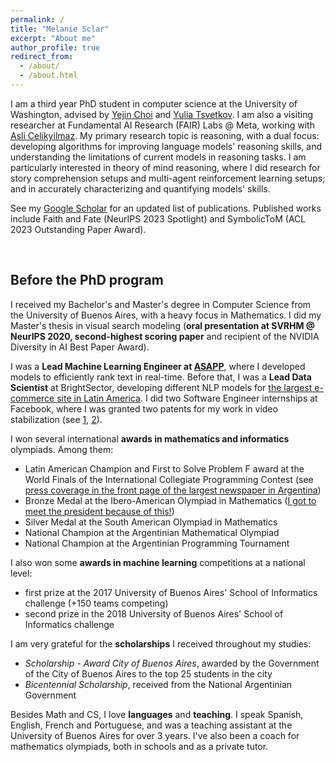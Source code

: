 ```yaml
---
permalink: /
title: "Melanie Sclar"
excerpt: "About me"
author_profile: true
redirect_from: 
  - /about/
  - /about.html
---
```


I am a third year PhD student in computer science at the University of Washington, advised by [Yejin Choi](https://homes.cs.washington.edu/~yejin/) and [Yulia Tsvetkov](https://homes.cs.washington.edu/~yuliats/). I am also a visiting researcher at Fundamental AI Research (FAIR) Labs @ Meta, working with [Asli Celikyilmaz](http://asli.us/). My primary research topic is reasoning, with a dual focus: developing algorithms for improving language models' reasoning skills, and understanding the limitations of current models in reasoning tasks. I am particularly interested in theory of mind reasoning, where I did research for story comprehension setups and multi-agent reinforcement learning setups; and in accurately characterizing and quantifying models' skills. 

See my [Google Scholar](https://scholar.google.com/citations?user=4uNPtZgAAAAJ&hl=en&oi=ao) for an updated list of publications. Published works include Faith and Fate (NeurIPS 2023 Spotlight) and SymbolicToM (ACL 2023 Outstanding Paper Award).

<br/>

## Before the PhD program

I received my Bachelor's and Master's degree in Computer Science from the University of Buenos Aires, with a heavy focus in Mathematics. I did my Master's thesis in visual search modeling (**oral presentation at SVRHM @ NeurIPS 2020, second-highest scoring paper** and recipient of the NVIDIA Diversity in AI Best Paper Award).

I was a **Lead Machine Learning Engineer at [ASAPP](https://asapp.com)**, where I developed models to efficiently rank text in real-time. Before that, I was a **Lead Data Scientist** at BrightSector, developing different NLP models for [the largest e-commerce site in Latin America](https://en.wikipedia.org/wiki/MercadoLibre). I did two Software Engineer internships at Facebook, where I was granted two patents for my work in video stabilization (see [1](https://patents.google.com/patent/US10582211B2/en), [2](https://patents.google.com/patent/US10506248B2/en)).

I won several international **awards in mathematics and informatics** olympiads. Among them:
- Latin American Champion and First to Solve Problem F award at the World Finals of the International Collegiate Programming Contest (see [press coverage in the front page of the largest newspaper in Argentina](https://www.clarin.com/sociedad/uba-programacion-mundial_0_SJvhWKYv7e.html))
- Bronze Medal at the Ibero-American Olympiad in Mathematics ([I got to meet the president because of this!](https://www.casarosada.gob.ar/informacion/archivo/25379-la-jefa-de-estado-recibio-al-equipo-argentino-que-participo-de-las-olimpiadas-internacionales-de-matematicas))
- Silver Medal at the South American Olympiad in Mathematics
- National Champion at the Argentinian Mathematical Olympiad
- National Champion at the Argentinian Programming Tournament

I also won some **awards in machine learning** competitions at a national level:
- first prize at the 2017 University of Buenos Aires' School of Informatics challenge (+150 teams competing)
- second prize in the 2018 University of Buenos Aires' School of Informatics challenge

I am very grateful for the **scholarships** I received throughout my studies:
- *Scholarship - Award City of Buenos Aires*, awarded by the Government of the City of Buenos Aires to the top 25 students in the city
- *Bicentennial Scholarship*, received from the National Argentinian Government

Besides Math and CS, I love **languages** and **teaching**. I speak Spanish, English, French and Portuguese, and was a teaching assistant at the University of Buenos Aires for over 3 years. I've also been a coach for mathematics olympiads, both in schools and as a private tutor.

